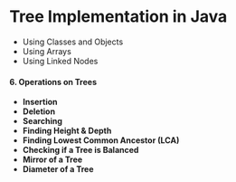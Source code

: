 # Tree Implementation in Java

* Using Classes and Objects
* Using Arrays
* Using Linked Nodes

#### 6. Operations on Trees

* **Insertion**
* **Deletion**
* **Searching**
* **Finding Height & Depth**
* **Finding Lowest Common Ancestor (LCA)**
* **Checking if a Tree is Balanced**
* **Mirror of a Tree**
* **Diameter of a Tree**
